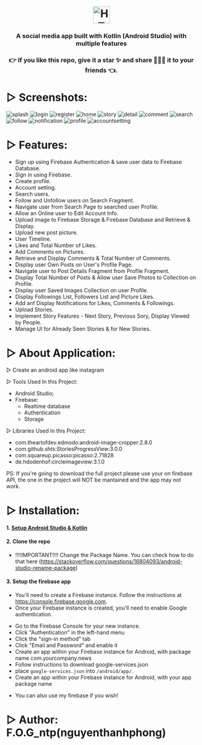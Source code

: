 <h1 align="center"><span><img src="https://img.shields.io/badge/InstaApp%20-%20Social%20Media%20Application-282C34?logo=Instagram&logoColor=E4405F" alt="HTML5 logo" title="HTML5" height="45" /></span>
</h1>
<h3 align="center">A social media app built with Kotlin (Android Studio) with multiple features</h3>
<h3 align="center">👉 If you like this repo, give it a star ✨ and share 👨🏻‍💻 it to your friends 👈.</h3>

# ▷ Screenshots:

![splash](https://user-images.githubusercontent.com/99815527/170834196-6c5e96c0-0432-4a47-9874-bf2ff5427fb4.jpg)
![login](https://user-images.githubusercontent.com/99815527/170835571-312e4765-3509-41c9-b95c-d702573f99d7.jpg)
![register](https://user-images.githubusercontent.com/99815527/170835006-5ec5e936-37e6-4b72-b2fe-27a4f2e87576.jpg)
![home](https://user-images.githubusercontent.com/99815527/170835010-efed8645-5785-45b9-b23e-74b9d2954dd7.jpg)
![story](https://user-images.githubusercontent.com/99815527/170835053-a9652e34-3b1a-42a1-9a35-c680750be058.jpg)
![detail](https://user-images.githubusercontent.com/99815527/170835593-44826e50-e3ef-409e-be7a-038cf07dc744.jpg)
![comment](https://user-images.githubusercontent.com/99815527/170835225-4d04217a-cc10-4332-b1cf-6dbfd460d989.jpg)
![search](https://user-images.githubusercontent.com/99815527/170835059-4630cc8e-9066-4c8c-9f4a-964cb28d59ae.jpg)
![follow](https://user-images.githubusercontent.com/99815527/170835612-7babfac6-788b-4e73-9604-9f75019061f2.jpg)
![notification](https://user-images.githubusercontent.com/99815527/170835097-d0af36b4-206a-4cca-9111-4b2499162d4c.jpg)
![profile](https://user-images.githubusercontent.com/99815527/170835107-051406e7-badc-46cb-ab25-6d7497299400.jpg)
![accountsetting](https://user-images.githubusercontent.com/99815527/170835113-5c9ca065-ad2e-4fe3-80b9-b8e2edf70cb6.jpg)



# ▷ Features:

- Sign up using Firebase Authentication & save user data to Firebase Database.
- Sign in using Firebase.
- Create profile.
- Account setting.
- Search users.
- Follow and Unfollow users on Search Fragment.
- Navigate user from Search Page to searched user Profile.
- Allow an Online user to Edit Account Info.
- Upload image to Firebase Storage & Firebase Database and Retrieve & Display.
- Upload new post picture.
- User Timeline.
- Likes and Total Number of Likes.
- Add Comments on Pictures.
- Retrieve and Display Comments & Total Number of Comments.
- Display user Own Posts on User's Profile Page.
- Navigate user to Post Details Fragment from Profile Fragment.
- Display Total Number of Posts & Allow user Save Photos to Collection on Profile.
- Display user Saved Images Collection on user Profile.
- Display Followings List, Followers List and Picture Likes.
- Add anf Display Notifications for Likes, Comments & Followings.
- Upload Stories.
- Implement Story Features - Next Story, Previous Sory, Display Viewed by People.
- Manage UI for Already Seen Stories & for New Stories.

# ▷ About Application:

▷ Create an android app like instagram

▷ Tools Used In this Project:
- Android Studio;
- Firebase:
  - Realtime database
  - Authentication
  - Storage
    
▷ Libraries Used In this Project:
- com.theartofdev.edmodo:android-image-cropper:2.8.0
- com.github.shts:StoriesProgressView:3.0.0
- com.squareup.picasso:picasso:2.71828
- de.hdodenhof:circleimageview:3.1.0

PS: If you're going to download the full project please use your on firebase API, the one in the project will NOT be mantained and the app may not work.

# ▷ Installation:

#### 1. [Setup Android Studio & Kotlin](https://developer.android.com/studio/install)

#### 2. Clone the repo

- !!!!IMPORTANT!!!! Change the Package Name. You can check how to do that here (https://stackoverflow.com/questions/16804093/android-studio-rename-package)<br />

#### 3. Setup the firebase app

- You'll need to create a Firebase instance. Follow the instructions at https://console.firebase.google.com.
- Once your Firebase instance is created, you'll need to enable Google authentication.

* Go to the Firebase Console for your new instance.
* Click "Authentication" in the left-hand menu
* Click the "sign-in method" tab
* Click "Email and Password" and enable it
* Create an app within your Firebase instance for Android, with package name com.yourcompany.news
* Follow instructions to download google-services.json
* place `google-services.json` into `/android/app/`.
* Create an app within your Firebase instance for Android, with your app package name

- You can also use my firebase if you wish!

# ▷ Author: F.O.G_ntp(nguyenthanhphong)
